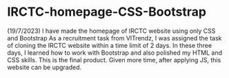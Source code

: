 # IRCTC-homepage-CSS-Bootstrap
(19/7/2023) I have made the homepage of IRCTC website using only CSS and Bootstrap
As a recruitment task from VITrendz, I was assigned the task of cloning the IRCTC website within a time limit of 2 days.
In these three days, I learned how to work with Bootstrap and also polished my HTML and CSS skills.
This is the final product. Given more time, after applying JS, this website can be upgraded.

